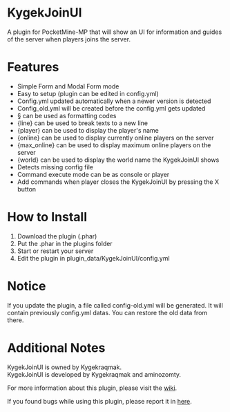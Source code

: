 # KygekJoinUI

A plugin for PocketMine-MP that will show an UI for information and guides of the server when players joins the server.

# Features

* Simple Form and Modal Form mode
* Easy to setup (plugin can be edited in config.yml)
* Config.yml updated automatically when a newer version is detected
* Config_old.yml will be created before the config.yml gets updated
* § can be used as formatting codes
* {line} can be used to break texts to a new line
* {player} can be used to display the player's name
* {online} can be used to display currently online players on the server
* {max_online} can be used to display maximum online players on the server
* {world} can be used to display the world name the KygekJoinUI shows
* Detects missing config file
* Command execute mode can be as console or player
* Add commands when player closes the KygekJoinUI by pressing the X button

# How to Install

1. Download the plugin (.phar)
2. Put the .phar in the plugins folder
3. Start or restart your server
4. Edit the plugin in plugin_data/KygekJoinUI/config.yml

# Notice

If you update the plugin, a file called config-old.yml will be generated. It will contain previously config.yml datas. You can restore the old data from there.  

# Additional Notes

KygekJoinUI is owned by Kygekraqmak.  
KygekJoinUI is developed by Kygekraqmak and aminozomty.

For more information about this plugin, please visit the <a href="https://github.com/Kygekraqmak/KygekJoinUI/wiki">wiki</a>.

If you found bugs while using this plugin, please report it in <a href="https://github.com/Kygekraqmak/KygekJoinUI/issues">here</a>.
